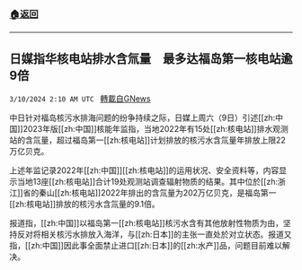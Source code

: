 ###  [:house:返回](README.md)
---


## 日媒指华核电站排水含氚量　最多达福岛第一核电站逾9倍
`3/10/2024 2:10 AM UTC ` [轉載自GNews](https://gnews.org/articles/2380850)

中日针对福岛核污水排海问题的纷争持续之际，日媒上周六（9日）引述[[zh:中国]]2023年版[[zh:中国]]核能年监指，当地2022年有15处[[zh:核电站]]排水观测站的含氚量，超过福岛第一[[zh:核电站]]计划排放的核污水含氚量年排放上限22万亿贝克。

上述年监记录2022年[[zh:中国]][[zh:核电站]]的运用状况、安全资料等，内容显示当地13座[[zh:核电站]]合计19处观测站调查辐射物质的结果。其中位於[[zh:浙江]]省的秦山[[zh:核电站]]2022年排出的含氚量为202万亿贝克，是福岛第一[[zh:核电站]]排放的核污水含氚量的9.1倍。

报道指，[[zh:中国]]以福岛第一[[zh:核电站]]核污水含有其他放射性物质为由，坚持反对将相关核污水排放入海洋，与[[zh:日本]]的主张一直处於对立状态。报道又指，[[zh:中国]]因此事全面禁止进口[[zh:日本]]的[[zh:水产]]品，问题目前难以解决。
